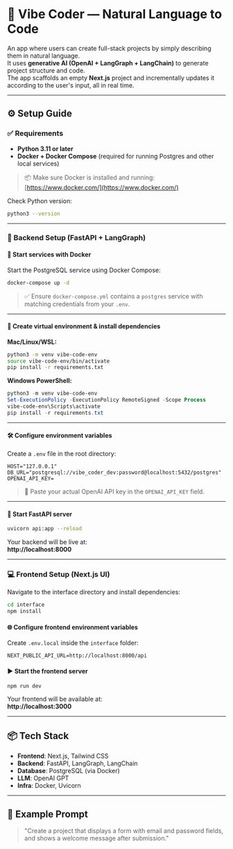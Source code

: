 # 🧠 Vibe Coder — Natural Language to Code

An app where users can create full-stack projects by simply describing them in natural language.  
It uses **generative AI (OpenAI + LangGraph + LangChain)** to generate project structure and code.  
The app scaffolds an empty **Next.js** project and incrementally updates it according to the user's input, all in real time.

---

## ⚙️ Setup Guide

### ✅ Requirements

- **Python 3.11 or later**
- **Docker + Docker Compose** (required for running Postgres and other local services)

> 📦 Make sure Docker is installed and running:  
> [https://www.docker.com/](https://www.docker.com/)

Check Python version:

```bash
python3 --version
```

---

### 🚀 Backend Setup (FastAPI + LangGraph)

#### 🔌 Start services with Docker

Start the PostgreSQL service using Docker Compose:

```bash
docker-compose up -d
```

> ✅ Ensure `docker-compose.yml` contains a `postgres` service with matching credentials from your `.env`.

---

#### 🐍 Create virtual environment & install dependencies

**Mac/Linux/WSL:**

```bash
python3 -m venv vibe-code-env
source vibe-code-env/bin/activate
pip install -r requirements.txt
```

**Windows PowerShell:**

```powershell
python3 -m venv vibe-code-env
Set-ExecutionPolicy -ExecutionPolicy RemoteSigned -Scope Process
vibe-code-env\Scripts\activate
pip install -r requirements.txt
```

---

#### 🛠 Configure environment variables

Create a `.env` file in the root directory:

```env
HOST="127.0.0.1"
DB_URL="postgresql://vibe_coder_dev:password@localhost:5432/postgres"
OPENAI_API_KEY=
```

> 🔐 Paste your actual OpenAI API key in the `OPENAI_API_KEY` field.

---

#### 🚦 Start FastAPI server

```bash
uvicorn api:app --reload
```

Your backend will be live at:  
**http://localhost:8000**

---

### 💻 Frontend Setup (Next.js UI)

Navigate to the interface directory and install dependencies:

```bash
cd interface
npm install
```

#### 🌐 Configure frontend environment variables

Create `.env.local` inside the `interface` folder:

```env
NEXT_PUBLIC_API_URL=http://localhost:8000/api
```

#### ▶️ Start the frontend server

```bash
npm run dev
```

Your frontend will be available at:  
**http://localhost:3000**

---

## 📦 Tech Stack

- **Frontend**: Next.js, Tailwind CSS
- **Backend**: FastAPI, LangGraph, LangChain
- **Database**: PostgreSQL (via Docker)
- **LLM**: OpenAI GPT
- **Infra**: Docker, Uvicorn

---

## 🧪 Example Prompt

> "Create a project that displays a form with email and password fields, and shows a welcome message after submission."
